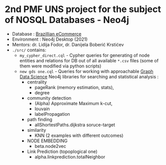 # 2nd PMF UNS project for the subject of NOSQL Databases - Neo4j 
- Database : [Brazillian eCommerce](https://www.kaggle.com/datasets/olistbr/brazilian-ecommerce/discussion?resource=download)
- Environment : Neo4j Desktop (2021)
- Mentors: dr. Lidija Fodor, dr. Danijela Boberić Krstićev
- `./src/` contains:
    - `my_cypher_direct.cql` - Cypher queries for generating of node entities and relations for DB out of all available `*.csv` files (some of them were modified via python scripts)
    - `new gds one.cql` - Queries for working with approachable [Graph Data Science](https://neo4j.com/docs/graph-data-science/current/algorithms/) Neo4j libraries for searching and statistical analysis :
        - centrality 
            - pageRank (memory estimation, stats), 
            - degree 
        - community detection 
            - (Alpha) Approximate Maximum k-cut,
            - louvain
            - labelPropagation
        - path finding
            - allShortestPaths.dijkstra soruce-target
        - similarity
            - KNN (2 examples with different outcomes)
        - NODE EMBEDDING 
            - beta.node2vec
        - Link Prediction (topoplogical one)
            - alpha.linkprediction.totalNeighbor